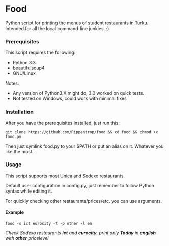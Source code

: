 Food
====

Python script for printing the menus of student restaurants in Turku. Intended for all the local command-line junkies. :)


### Prerequisites

This script requires the following:
*  Python 3.3
*  beautifulsoup4
*  GNU/Linux

Notes:
*  Any version of Python3.X might do, 3.0 worked on quick tests.
*  Not tested on Windows, could work with minimal fixes


### Installation

After you have the prerequisites installed, just run this:

    git clone https://github.com/Rippentrop/food && cd food && chmod +x food.py

Then just symlink food.py to your $PATH or put an alias on it. Whatever you like the most.


### Usage

This script supports most Unica and Sodexo restaurants.

Default user configuration in config.py, just remember to follow Python syntax while editing it.

For quickly checking other restaurants/prices/etc. you can use arguments.

#### Example
    food -s ict eurocity -t -p other -l en

_Check Sodexo restaurants **ict** and **eurocity**, print only **Today** in **english** with **other** pricelevel_
